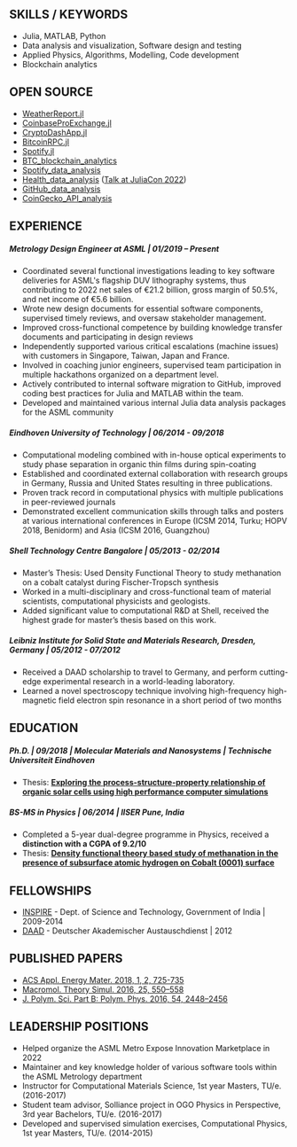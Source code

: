## SKILLS / KEYWORDS
- Julia, MATLAB, Python
- Data analysis and visualization, Software design and testing
- Applied Physics, Algorithms, Modelling, Code development
- Blockchain analytics

## OPEN SOURCE
- [WeatherReport.jl](https://github.com/vnegi10/WeatherReport.jl)
- [CoinbaseProExchange.jl](https://github.com/vnegi10/CoinbaseProExchange.jl) 
- [CryptoDashApp.jl](https://github.com/vnegi10/CryptoDashApp.jl)
- [BitcoinRPC.jl](https://github.com/vnegi10/BitcoinRPC.jl)
- [Spotify.jl](https://github.com/vnegi10/Spotify.jl)
- [BTC_blockchain_analytics](https://github.com/vnegi10/BTC_blockchain_analytics)
- [Spotify_data_analysis](https://github.com/vnegi10/Spotify_data_analysis)
- [Health_data_analysis](https://github.com/vnegi10/Health_data_analysis) ([Talk at JuliaCon 2022](https://www.youtube.com/watch?v=4SokD3Om3kc))
- [GitHub_data_analysis](https://github.com/vnegi10/GitHub_data_analysis)
- [CoinGecko_API_analysis](https://github.com/vnegi10/CoinGecko_API_analysis)

## EXPERIENCE

##### Metrology Design Engineer at ASML | 01/2019 – Present
- Coordinated several functional investigations leading to key software deliveries for ASML's flagship DUV
lithography systems, thus contributing to 2022 net sales of €21.2 billion, gross margin of 50.5%, and 
net income of €5.6 billion.
- Wrote new design documents for essential software components, supervised timely reviews, and
oversaw stakeholder management.
- Improved cross-functional competence by building knowledge transfer documents and participating
in design reviews
- Independently supported various critical escalations (machine issues) with customers in Singapore, 
Taiwan, Japan and France. 
- Involved in coaching junior engineers, supervised team participation in multiple
hackathons organized on a department level.
- Actively contributed to internal software migration to GitHub, improved coding best practices for
Julia and MATLAB within the team.
- Developed and maintained various internal Julia data analysis packages for the ASML community

##### Eindhoven University of Technology | 06/2014 - 09/2018
- Computational modeling combined with in-house optical experiments to study phase 
separation in organic thin films during spin-coating
- Established and coordinated external collaboration with research groups in Germany,
Russia and United States resulting in three publications.
- Proven track record in computational physics with multiple publications in peer-reviewed journals
- Demonstrated excellent communication skills through talks and posters at various 
international conferences in Europe (ICSM 2014, Turku; HOPV 2018, Benidorm) and Asia (ICSM 2016, Guangzhou)

##### Shell Technology Centre Bangalore | 05/2013 - 02/2014
- Master’s Thesis: Used Density Functional Theory to study methanation on a cobalt catalyst
during Fischer-Tropsch synthesis
- Worked in a multi-disciplinary and cross-functional team of material scientists,
computational physicists and geologists.
- Added significant value to computational R&D at Shell, received the highest grade for
 master’s thesis based on this work.

##### Leibniz Institute for Solid State and Materials Research, Dresden, Germany | 05/2012 - 07/2012
- Received a DAAD scholarship to travel to Germany, and perform cutting-edge experimental research
in a world-leading laboratory.
- Learned a novel spectroscopy technique involving high-frequency high-magnetic field electron spin 
resonance in a short period of two months   

## EDUCATION

##### Ph.D. | 09/2018 | Molecular Materials and Nanosystems | Technische Universiteit Eindhoven
- Thesis: [**Exploring the process-structure-property relationship of organic solar cells
using high performance computer simulations**](https://research.tue.nl/en/publications/exploring-the-process-structure-property-relationship-of-organic-)

##### BS-MS in Physics | 06/2014 | IISER Pune, India
- Completed a 5-year dual-degree programme in Physics, received a **distinction with a CGPA
of 9.2/10**
- Thesis: [**Density functional theory based study of methanation in the presence of subsurface 
atomic hydrogen on Cobalt (0001) surface**](http://dr.iiserpune.ac.in:8080/xmlui/handle/123456789/344)

## FELLOWSHIPS

- [INSPIRE](https://online-inspire.gov.in/) - Dept. of Science and Technology, Government of India | 2009-2014 
- [DAAD](https://www.daad.de/en/) - Deutscher Akademischer Austauschdienst | 2012

## PUBLISHED PAPERS

- [ACS Appl. Energy Mater. 2018, 1, 2, 725-735](https://pubs.acs.org/doi/10.1021/acsaem.7b00189)
- [Macromol. Theory Simul. 2016, 25, 550–558](https://onlinelibrary.wiley.com/doi/abs/10.1002/mats.201600075) 
- [J. Polym. Sci. Part B: Polym. Phys. 2016, 54, 2448–2456](https://onlinelibrary.wiley.com/doi/abs/10.1002/polb.24236)

## LEADERSHIP POSITIONS

- Helped organize the ASML Metro Expose Innovation Marketplace in 2022
- Maintainer and key knowledge holder of various software tools within the ASML Metrology
department
- Instructor for Computational Materials Science, 1st year Masters, TU/e. (2016-2017) 
- Student team advisor, Solliance project in OGO Physics in Perspective, 3rd year Bachelors, TU/e. (2016-2017)  
- Developed and supervised simulation exercises, Computational Physics, 1st year Masters, TU/e. (2014-2015)